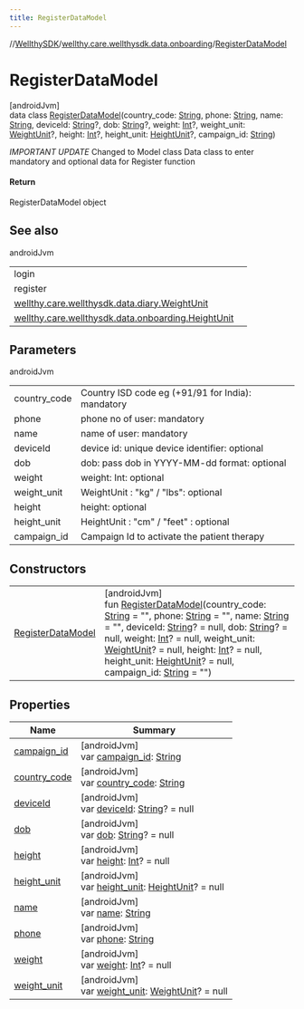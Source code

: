 ```yaml
---
title: RegisterDataModel
---
```

//[WellthySDK](../../../index.html)/[wellthy.care.wellthysdk.data.onboarding](../index.html)/[RegisterDataModel](index.html)



# RegisterDataModel



[androidJvm]\
data class [RegisterDataModel](index.html)(country_code: [String](https://kotlinlang.org/api/latest/jvm/stdlib/kotlin/-string/index.html), phone: [String](https://kotlinlang.org/api/latest/jvm/stdlib/kotlin/-string/index.html), name: [String](https://kotlinlang.org/api/latest/jvm/stdlib/kotlin/-string/index.html), deviceId: [String](https://kotlinlang.org/api/latest/jvm/stdlib/kotlin/-string/index.html)?, dob: [String](https://kotlinlang.org/api/latest/jvm/stdlib/kotlin/-string/index.html)?, weight: [Int](https://kotlinlang.org/api/latest/jvm/stdlib/kotlin/-int/index.html)?, weight_unit: [WeightUnit](../../wellthy.care.wellthysdk.data.diary/-weight-unit/index.html)?, height: [Int](https://kotlinlang.org/api/latest/jvm/stdlib/kotlin/-int/index.html)?, height_unit: [HeightUnit](../-height-unit/index.html)?, campaign_id: [String](https://kotlinlang.org/api/latest/jvm/stdlib/kotlin/-string/index.html))

*IMPORTANT UPDATE* Changed to Model class Data class to enter mandatory and optional data for Register function



#### Return



RegisterDataModel object



## See also


androidJvm

| | |
|---|---|
| login |  |
| register |  |
| [wellthy.care.wellthysdk.data.diary.WeightUnit](../../wellthy.care.wellthysdk.data.diary/-weight-unit/index.html) |  |
| [wellthy.care.wellthysdk.data.onboarding.HeightUnit](../-height-unit/index.html) |  |



## Parameters


androidJvm

| | |
|---|---|
| country_code | Country ISD code eg (+91/91 for India): mandatory |
| phone | phone no of user: mandatory |
| name | name of user: mandatory |
| deviceId | device id: unique device identifier: optional |
| dob | dob: pass dob in YYYY-MM-dd format: optional |
| weight | weight: Int:  optional |
| weight_unit | WeightUnit : "kg" / "lbs": optional |
| height | height: optional |
| height_unit | HeightUnit : "cm" / "feet" : optional |
| campaign_id | Campaign Id to activate the patient therapy |



## Constructors


| | |
|---|---|
| [RegisterDataModel](-register-data-model.html) | [androidJvm]<br>fun [RegisterDataModel](-register-data-model.html)(country_code: [String](https://kotlinlang.org/api/latest/jvm/stdlib/kotlin/-string/index.html) = "", phone: [String](https://kotlinlang.org/api/latest/jvm/stdlib/kotlin/-string/index.html) = "", name: [String](https://kotlinlang.org/api/latest/jvm/stdlib/kotlin/-string/index.html) = "", deviceId: [String](https://kotlinlang.org/api/latest/jvm/stdlib/kotlin/-string/index.html)? = null, dob: [String](https://kotlinlang.org/api/latest/jvm/stdlib/kotlin/-string/index.html)? = null, weight: [Int](https://kotlinlang.org/api/latest/jvm/stdlib/kotlin/-int/index.html)? = null, weight_unit: [WeightUnit](../../wellthy.care.wellthysdk.data.diary/-weight-unit/index.html)? = null, height: [Int](https://kotlinlang.org/api/latest/jvm/stdlib/kotlin/-int/index.html)? = null, height_unit: [HeightUnit](../-height-unit/index.html)? = null, campaign_id: [String](https://kotlinlang.org/api/latest/jvm/stdlib/kotlin/-string/index.html) = "") |


## Properties


| Name | Summary |
|---|---|
| [campaign_id](campaign_id.html) | [androidJvm]<br>var [campaign_id](campaign_id.html): [String](https://kotlinlang.org/api/latest/jvm/stdlib/kotlin/-string/index.html) |
| [country_code](country_code.html) | [androidJvm]<br>var [country_code](country_code.html): [String](https://kotlinlang.org/api/latest/jvm/stdlib/kotlin/-string/index.html) |
| [deviceId](device-id.html) | [androidJvm]<br>var [deviceId](device-id.html): [String](https://kotlinlang.org/api/latest/jvm/stdlib/kotlin/-string/index.html)? = null |
| [dob](dob.html) | [androidJvm]<br>var [dob](dob.html): [String](https://kotlinlang.org/api/latest/jvm/stdlib/kotlin/-string/index.html)? = null |
| [height](height.html) | [androidJvm]<br>var [height](height.html): [Int](https://kotlinlang.org/api/latest/jvm/stdlib/kotlin/-int/index.html)? = null |
| [height_unit](height_unit.html) | [androidJvm]<br>var [height_unit](height_unit.html): [HeightUnit](../-height-unit/index.html)? = null |
| [name](name.html) | [androidJvm]<br>var [name](name.html): [String](https://kotlinlang.org/api/latest/jvm/stdlib/kotlin/-string/index.html) |
| [phone](phone.html) | [androidJvm]<br>var [phone](phone.html): [String](https://kotlinlang.org/api/latest/jvm/stdlib/kotlin/-string/index.html) |
| [weight](weight.html) | [androidJvm]<br>var [weight](weight.html): [Int](https://kotlinlang.org/api/latest/jvm/stdlib/kotlin/-int/index.html)? = null |
| [weight_unit](weight_unit.html) | [androidJvm]<br>var [weight_unit](weight_unit.html): [WeightUnit](../../wellthy.care.wellthysdk.data.diary/-weight-unit/index.html)? = null |

